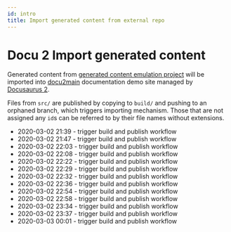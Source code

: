 ```yaml
---
id: intro
title: Import generated content from external repo
---
```


# Docu 2 Import generated content

Generated content from
[generated content emulation project](https://github.com/OleksiyRudenko/docu2generated)
will be imported into [docu2main](https://github.com/OleksiyRudenko/docu2main)
documentation demo site managed by [Docusaurus 2](https://v2.docusaurus.io/).

Files from `src/` are published by copying to `build/`
and pushing to an orphaned branch, which triggers importing mechanism.
Those that are not assigned any `id`s can be referred to by their
file names without extensions.

- 2020-03-02 21:39 - trigger build and publish workflow
- 2020-03-02 21:47 - trigger build and publish workflow
- 2020-03-02 22:03 - trigger build and publish workflow
- 2020-03-02 22:08 - trigger build and publish workflow
- 2020-03-02 22:22 - trigger build and publish workflow
- 2020-03-02 22:29 - trigger build and publish workflow
- 2020-03-02 22:32 - trigger build and publish workflow
- 2020-03-02 22:36 - trigger build and publish workflow
- 2020-03-02 22:54 - trigger build and publish workflow
- 2020-03-02 22:58 - trigger build and publish workflow
- 2020-03-02 23:34 - trigger build and publish workflow
- 2020-03-02 23:37 - trigger build and publish workflow
- 2020-03-03 00:01 - trigger build and publish workflow
